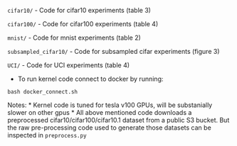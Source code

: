 
``` cifar10/ ```  - Code for cifar10 experiments (table 3)

``` cifar100/ ```  - Code for cifar100  experiments (table 4)

``` mnist/ ``` - Code for mnist  experiments  (table 2)

``` subsampled_cifar10/ ``` - Code for subsampled cifar experiments  (figure 3)

``` UCI/ ``` - Code for UCI experiments  (table 4)


* To run kernel code connect to docker by running:
```
bash docker_connect.sh
```

Notes: 
    * Kernel code is tuned for tesla v100 GPUs, will be substanially slower on other gpus
    * All above mentioned code downloads a preprocessed cifar10/cifar100/cifar10.1 dataset 
      from a public S3 bucket. But the raw pre-processing code used to generate those datasets
      can be inspected in ``` preprocess.py ```



